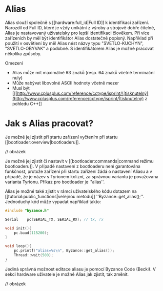 # Alias

Alias slouží společně s \[\[hardware:full\_id\|Full ID\]\] k identifikaci zařízení. Narozdíl od Full ID, které je vždy unikátní z výroby a strojově dobře čitelné, Alias je nastavovaný uživatelsky pro lepší identifikaci člověkem. Při více zařízeních by měl být identifikátor Alias dostatečně popisný. Například při použití v osvětlení by měl Alias nést názvy typu "SVETLO-KUCHYN", "SVETLO-OBYVAK" a podobně. S identifikátorem Alias je možné pracovat několika způsoby.

Omezení

* Alias může mít maximálně 63 znaků \(resp. 64 znaků včetně terminační nuly\)
* Může nabývat libovolné ASCII hodnoty včetně mezer
* Musí být \[\[[http://www.cplusplus.com/reference/cctype/isprint/\|tisknutelný](http://www.cplusplus.com/reference/cctype/isprint/|tisknutelný) z pohledu C++\]\]

# Jak s Alias pracovat?

Je možné jej zjistit při startu zařízení vyčtením při startu \[\[bootloader:overview\|bootloaderu\]\].

// obrázek

Je možné jej zjistit či nastavit v \[\[bootloader:commands\|command režimu bootloaderu\]\]. V případě nastavení z bootloaderu není garantována funkčnost, protože zařízení při startu zařízení žádá o nastavení Aliasu a v případě, že je název s Tyrionem kolizní, za správnou variantu je považovana varianta Tyrionu. Příkaz pro bootloader je ''alias''.

Alias je možné také zjistit v rámci uživatelského kódu dotazem na \[\[tutorial:public\_functions\|veřejnou metodu\]\] ''Byzance::get\_alias\(\);''. Jednoduchý kód může vypadat například takto:

```cpp
#include "byzance.h"

Serial    pc(SERIAL_TX, SERIAL_RX); // tx, rx

void init(){
    pc.baud(115200);
}

void loop(){
    pc.printf("alias=%s\n", Byzance::get_alias());
    Thread::wait(500);
}
```

Jediná správná možnost editace aliasu je pomocí Byzance Code \(Becki\). V sekci hardware uživatele je možné Alias jak zjistit, tak změnit.

// obrázek

